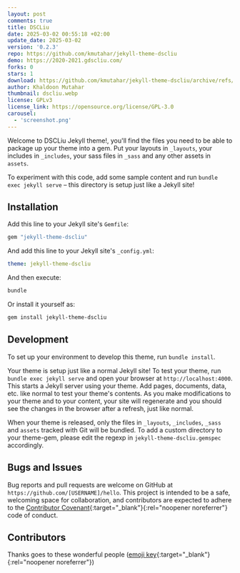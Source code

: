 ```yaml
---
layout: post
comments: true
title: DSCLiu
date: 2025-03-02 00:55:18 +02:00
update_date: 2025-03-02
version: '0.2.3'
repo: https://github.com/kmutahar/jekyll-theme-dscliu
demo: https://2020-2021.gdscliu.com/
forks: 0
stars: 1
download: https://github.com/kmutahar/jekyll-theme-dscliu/archive/refs/tags/v0.2.3.zip
author: Khaldoon Mutahar
thumbnail: dscliu.webp
license: GPLv3
license_link: https://opensource.org/license/GPL-3.0
carousel:
  - 'screenshot.png'
---
```


Welcome to DSCLiu Jekyll theme!, you'll find the files you need to be able to package up your theme into a gem. 
Put your layouts in `_layouts`, your includes in `_includes`, your sass files in `_sass` and any other assets in `assets`.

To experiment with this code, add some sample content and run `bundle exec jekyll serve` – this directory is setup just like a Jekyll site!

## Installation

Add this line to your Jekyll site's `Gemfile`:

```ruby
gem "jekyll-theme-dscliu"
```

And add this line to your Jekyll site's `_config.yml`:

```yaml
theme: jekyll-theme-dscliu
```

And then execute:

```bash
bundle
```

Or install it yourself as:

```bash
gem install jekyll-theme-dscliu
```

## Development

To set up your environment to develop this theme, run `bundle install`.

Your theme is setup just like a normal Jekyll site! To test your theme, run `bundle exec jekyll serve` and open your browser at `http://localhost:4000`. This starts a Jekyll server using your theme. Add pages, documents, data, etc. like normal to test your theme's contents. As you make modifications to your theme and to your content, your site will regenerate and you should see the changes in the browser after a refresh, just like normal.

When your theme is released, only the files in `_layouts`, `_includes`, `_sass` and `assets` tracked with Git will be bundled.
To add a custom directory to your theme-gem, please edit the regexp in `jekyll-theme-dscliu.gemspec` accordingly.

## Bugs and Issues

Bug reports and pull requests are welcome on GitHub at `https://github.com/[USERNAME]/hello`. This project is intended to be a safe, welcoming space for collaboration, and contributors are expected to adhere to the [Contributor Covenant](http://contributor-covenant.org){:target="_blank"}{:rel="noopener noreferrer"} code of conduct.

## Contributors

Thanks goes to these wonderful people ([emoji key](https://allcontributors.org/docs/en/emoji-key){:target="_blank"}{:rel="noopener noreferrer"})
